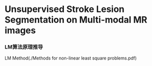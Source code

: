 # Unsupervised Stroke Lesion Segmentation on Multi-modal MR images

### LM算法原理推导
LM Method(./Methods for non-linear least square problems.pdf)
